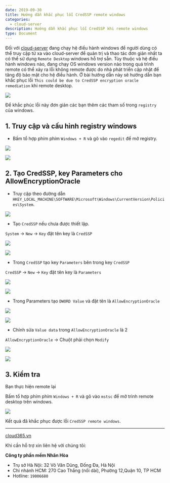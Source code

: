 ```yaml
---
date: 2019-09-30
title: Hướng dẫn khắc phục lỗi CredSSP remote windows
categories:
  - cloud-server
description: Hướng dẫn khắc phục lỗi CredSSP khi remote windows
type: Document
---
```


Đối với <a href="https://nhanhoa.com/may-chu/may-chu-cloud-server.html" target="_blank">cloud-server</a> đang chạy hệ điều hành windows để người dùng có thể truy cập từ xa vào cloud-server để quản trị và thao tác đơn giản nhất ta có thể sử dụng `Remote Desktop` windows hỗ trợ sẵn. Tùy thuộc và hệ điều hành windows nào, đang chạy OS windows version nào trong quá trình remote có thể xảy ra lỗi không remote được do nhà phát triển cập nhật để tăng độ bảo mật cho hệ điều hành. Ở bài hướng dẫn này sẽ hướng dẫn bạn khắc phục lỗi `This could be due to CredSSP encryption oracle remediation` khi remote desktop.

![](/images/image-remote-desktop/Screenshot_489.png)

Để khắc phúc lỗi này đơn giản các bạn thêm các tham số trong `registry` của windows.

## 1. Truy cập và cấu hình registry windows

+ Bấm tổ hợp phím phím `Windows + R`  và gõ vào `regedit` để mở registry.

![](/images/image-remote-desktop/Screenshot_490.png)

![](/images/image-remote-desktop/Screenshot_491.png)

## 2. Tạo CredSSP, key Parameters cho AllowEncryptionOracle

+ Truy cập theo đường dẫn `HKEY_LOCAL_MACHINE\SOFTWARE\Microsoft\Windows\CurrentVersion\Policies\System`.

![](/images/image-remote-desktop/Screenshot_492.png)

+ Tạo `CredSSP` nếu chưa được thiết lập.

`System` -> `New` -> `Key` đặt tên key là `CredSSP`

![](/images/image-remote-desktop/Screenshot_499.png)

![](/images/image-remote-desktop/Screenshot_493.png)

+ Trong `CredSSP` tạo key `Parameters` bên trong key `CredSSP`

`CredSSP` -> `New` -> `Key` đặt tên key là `Parameters`

![](/images/image-remote-desktop/Screenshot_500.png)

![](/images/image-remote-desktop/Screenshot_494.png)

+ Trong Parameters tạo `DWORD Value` và đặt tên là `AllowEncryptionOracle`

![](/images/image-remote-desktop/Screenshot_501.png)

![](/images/image-remote-desktop/Screenshot_495.png)

+ Chỉnh sửa `Value data` trong `AllowEncryptionOracle` là 2

`AllowEncryptionOracle` -> Chuột phải chọn `Modify`

![](/images/image-remote-desktop/Screenshot_502.png)

![](/images/image-remote-desktop/Screenshot_496.png)

## 3. Kiểm tra

Bạn thực hiện remote lại

Bấm tổ hợp phím phím `Windows + R`  và gõ vào `mstsc` để mở trình remote desktop trên windows.

![](/images/image-remote-desktop/Screenshot_498.png)

Kết quả đã khắc phục được lỗi `CredSSP remote windows`. 

---
<a href="https://cloud365.vn/" target="_blank">cloud365.vn</a>

Khi cần hỗ trợ xin liên hệ với chúng tôi:

**Công ty phần mềm Nhân Hòa**
- Trụ sở Hà Nội: 32 Võ Văn Dũng, Đống Đa, Hà Nội
- Chi nhánh HCM: 270 Cao Thắng (nối dài), Phường 12,Quận 10, TP HCM
- Hotline: `19006680`
